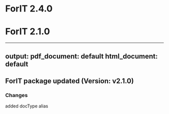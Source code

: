 # ForIT 2.4.0

# ForIT 2.1.0

---
output:
  pdf_document: default
  html_document: default
---
## ForIT package updated (Version: v2.1.0)

### Changes

added docType alias
